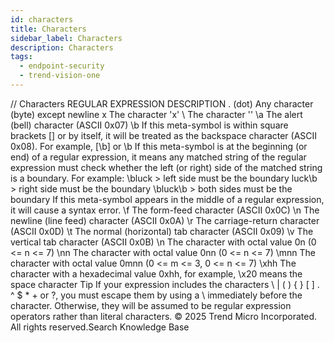 ```yaml
---
id: characters
title: Characters
sidebar_label: Characters
description: Characters
tags:
  - endpoint-security
  - trend-vision-one
---
```


/*<![CDATA[*/ $('#title').html($('meta[name=map-description]').attr('content')); /*]]>*/ Characters REGULAR EXPRESSION DESCRIPTION . (dot) Any character (byte) except newline x The character 'x' \\ The character '\' \a The alert (bell) character (ASCII 0x07) \b If this meta-symbol is within square brackets [] or by itself, it will be treated as the backspace character (ASCII 0x08). For example, [\b] or \b If this meta-symbol is at the beginning (or end) of a regular expression, it means any matched string of the regular expression must check whether the left (or right) side of the matched string is a boundary. For example: \bluck > left side must be the boundary luck\b > right side must be the boundary \bluck\b > both sides must be the boundary If this meta-symbol appears in the middle of a regular expression, it will cause a syntax error. \f The form-feed character (ASCII 0x0C) \n The newline (line feed) character (ASCII 0x0A) \r The carriage-return character (ASCII 0x0D) \t The normal (horizontal) tab character (ASCII 0x09) \v The vertical tab character (ASCII 0x0B) \n The character with octal value 0n (0 <= n <= 7) \nn The character with octal value 0nn (0 <= n <= 7) \mnn The character with octal value 0mnn (0 <= m <= 3, 0 <= n <= 7) \xhh The character with a hexadecimal value 0xhh, for example, \x20 means the space character Tip If your expression includes the characters \ | ( ) { } [ ] . ^ $ * + or ?, you must escape them by using a \ immediately before the character. Otherwise, they will be assumed to be regular expression operators rather than literal characters. © 2025 Trend Micro Incorporated. All rights reserved.Search Knowledge Base